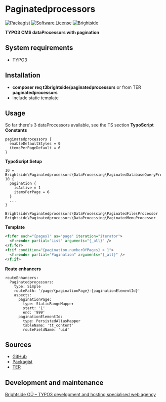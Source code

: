 # Paginatedprocessors
[![Packagist](https://img.shields.io/packagist/v/t3brightside/paginatedprocessors.svg?style=flat)](https://packagist.org/packages/t3brightside/paginatedprocessors)
[![Software License](https://img.shields.io/badge/license-GPLv3-brightgreen.svg?style=flat)](LICENSE)
[![Brightside](https://img.shields.io/badge/by-t3brightside.com-orange.svg?style=flat)](https://t3brightside.com)

**TYPO3 CMS dataProcessors with pagination**

## System requirements

- TYPO3

## Installation

 - **composer req t3brightside/paginatedprocessors** or from TER **paginatedprocessors**
 - include static template

## Usage
So far there's 3 dataProcessors available, see the TS section
**TypoScript Constants**
```
paginatedprocessors {
  enableDefaultStyles = 0
  itemsPerPageDefault = 6
}
```
**TypoScript Setup**
```
10 = Brightside\Paginatedprocessors\DataProcessing\PaginatedDatabaseQueryProcessor
10 {
  pagination {
    isActive = 1
    itemsPerPage = 6
  }
  ...
}

Brightside\Paginatedprocessors\DataProcessing\PaginatedFilesProcessor
Brightside\Paginatedprocessors\DataProcessing\PaginatedMenuProcessor

```
**Template**
```XML
<f:for each="{pages}" as="page" iteration="iterator">
  <f:render partial="List" arguments="{_all}" />
</f:for>
<f:if condition="{pagination.numberOfPages} > 1">
  <f:render partial="Pagination" arguments="{_all}" />
</f:if>
```
**Route enhancers**
```
routeEnhancers:
  Paginatedprocessors:
    type: Simple
    routePath: '/page/{paginationPage}-{paginationElementId}'
    aspects:
      paginationPage:
        type: StaticRangeMapper
        start: '1'
        end: '999'
      paginationElementId:
        type: PersistedAliasMapper
        tableName: 'tt_content'
        routeFieldName: 'uid'

```

## Sources

-  [GitHub](https://github.com/t3brightside/paginatedprocessors)
-  [Packagist](https://packagist.org/packages/t3brightside/paginatedprocessors)
-  [TER](https://extensions.typo3.org/extension/paginatedprocessors/)

## Development and maintenance

[Brightside OÜ – TYPO3 development and hosting specialised web agency](https://t3brightside.com/ )
